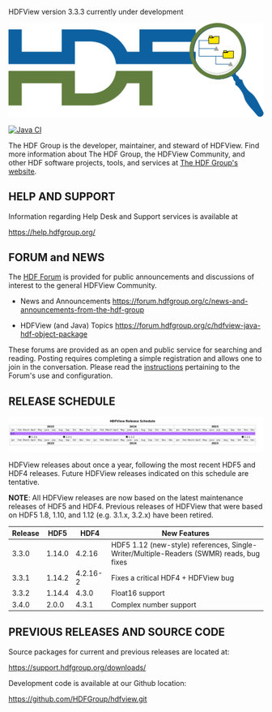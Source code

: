 HDFView version 3.3.3 currently under development

![HDF5 Logo](src/HDFView.png)

[![Java CI](https://github.com/HDFGroup/hdfview/actions/workflows/ant.yml/badge.svg)](https://github.com/HDFGroup/hdfview/actions/workflows/ant.yml)

The HDF Group is the developer, maintainer, and steward of HDFView. Find more
information about The HDF Group, the HDFView Community, and other HDF software projects,
tools, and services at [The HDF Group's website](https://www.hdfgroup.org/). 


HELP AND SUPPORT
----------------
Information regarding Help Desk and Support services is available at

   https://help.hdfgroup.org/


FORUM and NEWS
--------------
The [HDF Forum](https://forum.hdfgroup.org) is provided for public announcements and discussions
of interest to the general HDFView Community.

   - News and Announcements
   https://forum.hdfgroup.org/c/news-and-announcements-from-the-hdf-group

   - HDFView (and Java) Topics
   https://forum.hdfgroup.org/c/hdfview-java-hdf-object-package

These forums are provided as an open and public service for searching and reading.
Posting requires completing a simple registration and allows one to join in the
conversation.  Please read the [instructions](https://forum.hdfgroup.org/t/quickstart-guide-welcome-to-the-new-hdf-forum
) pertaining to the Forum's use and configuration.

RELEASE SCHEDULE
----------------

![HDFView release schedule](docs/img/release-schedule.png) 

HDFView releases about once a year, following the most recent HDF5 and HDF4 releases.
Future HDFView releases indicated on this schedule are tentative.

**NOTE**: All HDFView releases are now based on the latest maintenance releases
of HDF5 and HDF4. Previous releases of HDFView that were based on HDF5 1.8,
1.10, and 1.12 (e.g. 3.1.x, 3.2.x) have been retired.

| Release | HDF5 | HDF4 | New Features |
| ------- | ---- | ---- | ------------ |
| 3.3.0 | 1.14.0 | 4.2.16 | HDF5 1.12 (new-style) references, Single-Writer/Multiple-Readers (SWMR) reads, bug fixes |
| 3.3.1 | 1.14.2 | 4.2.16-2 | Fixes a critical HDF4 + HDFView bug |
| 3.3.2 | 1.14.4 | 4.3.0 | Float16 support |
| 3.4.0 | 2.0.0 | 4.3.1 | Complex number support |


PREVIOUS RELEASES AND SOURCE CODE
--------------------------------------------
Source packages for current and previous releases are located at:
    
   https://support.hdfgroup.org/downloads/

Development code is available at our Github location:
    
   https://github.com/HDFGroup/hdfview.git

